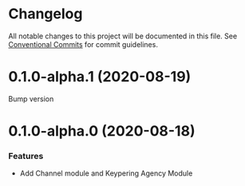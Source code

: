 # Changelog

All notable changes to this project will be documented in this file.
See [Conventional Commits](https://conventionalcommits.org) for commit guidelines.

# 0.1.0-alpha.1 (2020-08-19)


Bump version





# 0.1.0-alpha.0 (2020-08-18)

### Features

* Add Channel module and Keypering Agency Module
